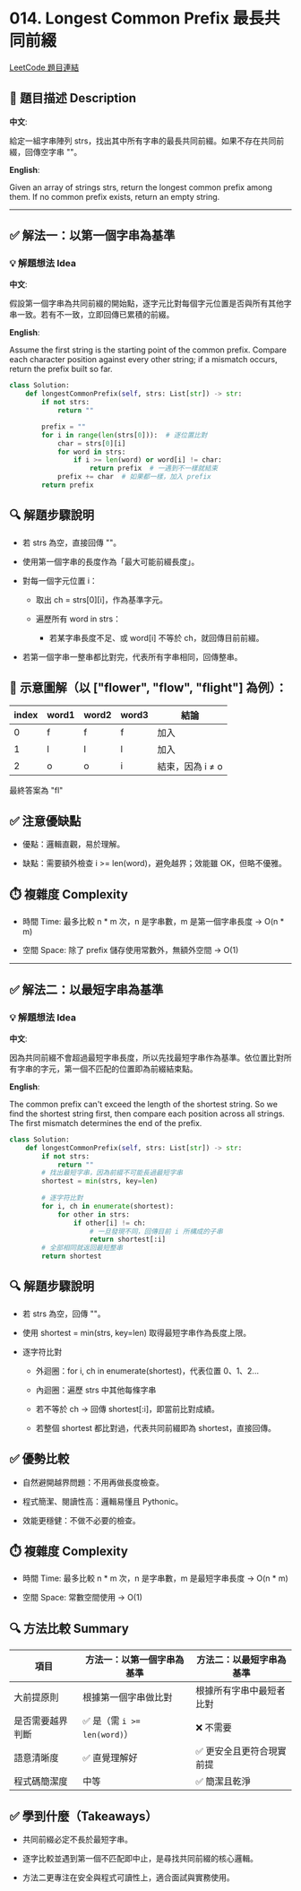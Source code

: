 # 014. Longest Common Prefix 最長共同前綴
[LeetCode 題目連結](https://leetcode.com/problems/longest-common-prefix/)

## 🧩 題目描述 Description

**中文**: 

給定一組字串陣列 strs，找出其中所有字串的最長共同前綴。如果不存在共同前綴，回傳空字串 ""。

**English**: 

Given an array of strings strs, return the longest common prefix among them. If no common prefix exists, return an empty string.

---

## ✅ 解法一：以第一個字串為基準

### 💡 解題想法 Idea

**中文**: 

假設第一個字串為共同前綴的開始點，逐字元比對每個字元位置是否與所有其他字串一致。若有不一致，立即回傳已累積的前綴。

**English**: 

Assume the first string is the starting point of the common prefix. Compare each character position against every other string; if a mismatch occurs, return the prefix built so far.
```python
class Solution:
    def longestCommonPrefix(self, strs: List[str]) -> str:
        if not strs:
            return ""

        prefix = ""
        for i in range(len(strs[0])):  # 逐位置比對
            char = strs[0][i]
            for word in strs:
                if i >= len(word) or word[i] != char:
                    return prefix  # 一遇到不一樣就結束
            prefix += char  # 如果都一樣，加入 prefix
        return prefix
```

## 🔍 解題步驟說明
- 若 strs 為空，直接回傳 ""。

- 使用第一個字串的長度作為「最大可能前綴長度」。

- 對每一個字元位置 i：

    - 取出 ch = strs[0][i]，作為基準字元。

    - 遍歷所有 word in strs：

        - 若某字串長度不足、或 word[i] 不等於 ch，就回傳目前前綴。

- 若第一個字串一整串都比對完，代表所有字串相同，回傳整串。

## 🧾 示意圖解（以 ["flower", "flow", "flight"] 為例）：
| index | word1 | word2 | word3 | 結論          |
| ----- | ----- | ----- | ----- | ----------- |
| 0     | f     | f     | f     | 加入          |
| 1     | l     | l     | l     | 加入          |
| 2     | o     | o     | i     | 結束，因為 i ≠ o |
最終答案為 "fl"

## ✅ 注意優缺點
- 優點：邏輯直觀，易於理解。

- 缺點：需要額外檢查 i >= len(word)，避免越界；效能雖 OK，但略不優雅。

## ⏱️ 複雜度 Complexity
- 時間 Time: 最多比較 n * m 次，n 是字串數，m 是第一個字串長度 → O(n * m)

- 空間 Space: 除了 prefix 儲存使用常數外，無額外空間 → O(1)

---

## ✅ 解法二：以最短字串為基準

### 💡 解題想法 Idea

**中文**: 

因為共同前綴不會超過最短字串長度，所以先找最短字串作為基準。依位置比對所有字串的字元，第一個不匹配的位置即為前綴結束點。

**English**: 

The common prefix can't exceed the length of the shortest string. So we find the shortest string first, then compare each position across all strings. The first mismatch determines the end of the prefix.
```python
class Solution:
    def longestCommonPrefix(self, strs: List[str]) -> str:
        if not strs:
            return ""
        # 找出最短字串，因為前綴不可能長過最短字串
        shortest = min(strs, key=len)
        
        # 逐字符比對
        for i, ch in enumerate(shortest):
            for other in strs:
                if other[i] != ch:
                    # 一旦發現不同，回傳目前 i 所構成的子串
                    return shortest[:i]
        # 全部相同就返回最短整串
        return shortest
```

## 🔍 解題步驟說明

- 若 strs 為空，回傳 ""。

- 使用 shortest = min(strs, key=len) 取得最短字串作為長度上限。

- 逐字符比對

    - 外迴圈：for i, ch in enumerate(shortest)，代表位置 0、1、2...

    - 內迴圈：遍歷 strs 中其他每條字串

    - 若不等於 ch → 回傳 shortest[:i]，即當前比對成績。

    - 若整個 shortest 都比對過，代表共同前綴即為 shortest，直接回傳。

## ✅ 優勢比較
- 自然避開越界問題：不用再做長度檢查。

- 程式簡潔、閱讀性高：邏輯易懂且 Pythonic。

- 效能更穩健：不做不必要的檢查。

## ⏱️ 複雜度 Complexity
- 時間 Time: 最多比較 n * m 次，n 是字串數，m 是最短字串長度 → O(n * m)

- 空間 Space: 常數空間使用 → O(1)

## 🔍 方法比較 Summary
| 項目       | 方法一：以第一個字串為基準           | 方法二：以最短字串為基準  |
| -------- | ----------------------- | ------------- |
| 大前提原則    | 根據第一個字串做比對              | 根據所有字串中最短者比對  |
| 是否需要越界判斷 | ✅ 是（需 `i >= len(word)`） | ❌ 不需要         |
| 語意清晰度    | ✅ 直覺理解好                 | ✅ 更安全且更符合現實前提 |
| 程式碼簡潔度   | 中等                      | ✅ 簡潔且乾淨       |

## ✅ 學到什麼（Takeaways）
- 共同前綴必定不長於最短字串。

- 逐字比較並遇到第一個不匹配即中止，是尋找共同前綴的核心邏輯。

- 方法二更專注在安全與程式可讀性上，適合面試與實務使用。